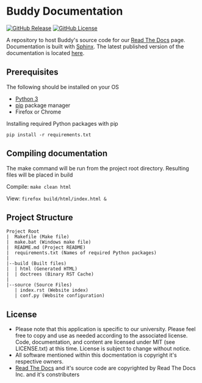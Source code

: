 # Buddy Documentation

[![GitHub Release](https://img.shields.io/github/v/release/UCO-HPC/buddy-documentation?style=flat-square)](https://github.com/UCO-HPC/buddy-documentation/blob/main/CHANGELOG.md)
[![GitHub License](https://img.shields.io/github/license/UCO-HPC/buddy-documentation?style=flat-square)](https://opensource.org/licenses/MIT)

A repository to host Buddy's source code for our [Read The Docs] page. Documentation is built with [Sphinx]. The latest published version of the documentation is located [here]. 

[here]: https://buddy.readthedocs.io/ 

## Prerequisites

The following should be installed on your OS

- [Python 3]
- [pip] package manager
- Firefox or Chrome

Installing required Python packages with pip

``` pip install -r requirements.txt ```

[Python 3]: https://biodiversityinformatics.amnh.org/open_source/maxent/
[pip]: https://openjdk.java.net/

## Compiling documentation

The make command will be run from the project root directory. Resulting files will be placed in build

Compile: `` make clean html ``
 
View: `` firefox build/html/index.html & ``

## Project Structure

```
Project Root
|  Makefile (Make file)
|  make.bat (Windows make file)
|  README.md (Project README)
|  requirements.txt (Names of required Python packages)
|
|--build (Built files)
|  | html (Generated HTML)
|  | doctrees (Binary RST Cache)
|
|--source (Source Files)
   | index.rst (Website index)
   | conf.py (Website configuration)

```

## License

* Please note that this application is specific to our university. Please feel free to copy and use as needed according to the associated license. Code, documentation, and content are licensed under MIT (see LICENSE.txt) at this time. License is subject to change without notice. 
* All software mentioned within this docmentation is copyright it's respective owners. 
* [Read The Docs] and it's source code are copyrighted by Read The Docs Inc. and it's constributers

[Read The Docs]: https://readthedocs.org/
[Sphinx]: https://www.sphinx-doc.org
